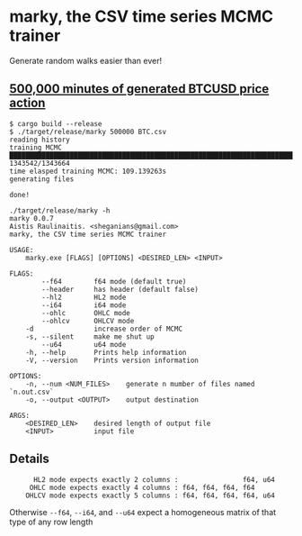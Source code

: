 # marky, the CSV time series MCMC trainer

Generate random walks easier than ever!

## [500,000 minutes of generated BTCUSD price action](https://sheganinans.github.io/marky/)

```
$ cargo build --release
$ ./target/release/marky 500000 BTC.csv
reading history
training MCMC
██████████████████████████████████████████████████████████████████████████████████ 1343542/1343664
time elasped training MCMC: 109.139263s
generating files

done!
```

```
./target/release/marky -h
marky 0.0.7
Aistis Raulinaitis. <sheganians@gmail.com>
marky, the CSV time series MCMC trainer

USAGE:
    marky.exe [FLAGS] [OPTIONS] <DESIRED_LEN> <INPUT>

FLAGS:
        --f64        f64 mode (default true)
        --header     has header (default false)
        --hl2        HL2 mode
        --i64        i64 mode
        --ohlc       OHLC mode
        --ohlcv      OHLCV mode
    -d               increase order of MCMC
    -s, --silent     make me shut up
        --u64        u64 mode
    -h, --help       Prints help information
    -V, --version    Prints version information

OPTIONS:
    -n, --num <NUM_FILES>    generate n mumber of files named `n.out.csv`
    -o, --output <OUTPUT>    output destination

ARGS:
    <DESIRED_LEN>    desired length of output file
    <INPUT>          input file
```

## Details

```
      HL2 mode expects exactly 2 columns :                f64, u64
     OHLC mode expects exactly 4 columns : f64, f64, f64, f64
    OHLCV mode expects exactly 5 columns : f64, f64, f64, f64, u64
```

Otherwise `--f64`, `--i64`, and `--u64` expect a homogeneous matrix of that type of any row length
